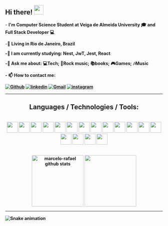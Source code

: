 <h2>
  Hi there! <img src="https://raw.githubusercontent.com/kaueMarques/kaueMarques/master/hi.gif" width="30px">
</h2>

<p>
  - <b>I'm Computer Science Student at Veiga de Almeida University 🎓 and Full Stack Developer 💻</b> 
</p> 

<p>
  -📌 <b>Living in <b>Rio de Janeiro, Brazil</b> 
</p>

<p>
  -🌱 <b>I am currently studying: Nest, JwT, Jest, React</b>
</p>

<p>
  -💬 <b>Ask me about: 💻Tech; 🎸Rock music; 📚books; 🎮Games; 🎶Music
</p>
   - 📫 How to contact me:
   
   <p> </p>

[![Github](https://img.shields.io/badge/GitHub-100000?style=for-the-badge&logo=github&logoColor=white)](https://github.com/Anttonino)
[![linkedin](https://img.shields.io/badge/linkedin-0A66C2?style=for-the-badge&logo=linkedin&logoColor=white)](https://www.linkedin.com/in/victor-antonino-085175210/) 
[![Gmail](https://img.shields.io/badge/Gmail-D14836?style=for-the-badge&logo=gmail&logoColor=white)](mailto:victor.antonino12@gmail.com)
[![instagram](https://img.shields.io/badge/Instagram-E4405F?style=for-the-badge&logo=instagram&logoColor=white)](https://www.instagram.com/victor_antonino__/)

---
<h2 align="center">Languages / Technologies / Tools:</h2>
  </br>
  <div align="center">
    <img src="https://img.shields.io/badge/C%2B%2B-00599C?style=for-the-badge&logo=c%2B%2B&logoColor=white" height="35">
    <img src="https://img.shields.io/badge/HTML5-E34F26?style=for-the-badge&logo=html5&logoColor=white" height="35">
    <img src="https://img.shields.io/badge/CSS3-1572B6?style=for-the-badge&logo=css3&logoColor=white" height="35">
    <img src="https://img.shields.io/badge/JavaScript-323330?style=for-the-badge&logo=javascript&logoColor=F7DF1E" height="35">
    <img src="https://img.shields.io/badge/TypeScript-007ACC?style=for-the-badge&logo=typescript&logoColor=white" height="35">
    <img src="https://img.shields.io/badge/Node.js-339933?style=for-the-badge&logo=nodedotjs&logoColor=white" height="35">
    <img src="https://img.shields.io/badge/npm-CB3837?style=for-the-badge&logo=npm&logoColor=white" height="35">
    <img src="https://img.shields.io/badge/Express.js-000000?style=for-the-badge&logo=express&logoColor=white" height="35">
    <img src="https://img.shields.io/badge/nestjs-E0234E?style=for-the-badge&logo=nestjs&logoColor=white" height="35">
    <img src="https://img.shields.io/badge/JWT-000000?style=for-the-badge&logo=JSON%20web%20tokens&logoColor=white" height="35">
    <img src="https://img.shields.io/badge/Swagger-85EA2D?style=for-the-badge&logo=Swagger&logoColor=white" height="35">
    <img src="https://img.shields.io/badge/Jest-C21325?style=for-the-badge&logo=jest&logoColor=white" height="35">
    <img src="https://img.shields.io/badge/Figma-F24E1E?style=for-the-badge&logo=figma&logoColor=white" height="35">
    <img src="https://img.shields.io/badge/MySQL-005C84?style=for-the-badge&logo=mysql&logoColor=white" height="35">
    <img src="https://img.shields.io/badge/Insomnia-5849be?style=for-the-badge&logo=Insomnia&logoColor=white" height="35">
    <img src="https://img.shields.io/badge/GIT-E44C30?style=for-the-badge&logo=git&logoColor=white" height="35">
    <img src="https://img.shields.io/badge/VSCode-0078D4?style=for-the-badge&logo=visual%20studio%20code&logoColor=white" height="35">
  </div>
  </br>
  
   <p align="center">
     <img 
       align="center" 
       height="165"
       src="https://github-readme-stats.vercel.app/api?username=Anttonino&show_icons=true&include_all_commits=true&theme=tokyonight" alt="marcelo-rafael github stats" 
     />
     <img 
       align="center" 
       height="165"
       src="https://github-readme-stats.vercel.app/api/top-langs/?username=Anttonino&layout=compact&theme=tokyonight" 
     />
  </p>

---

![Snake animation](https://github.com/devemdobro/devemdobro/blob/output/github-contribution-grid-snake.svg)

